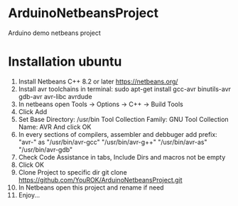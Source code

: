 # ArduinoNetbeansProject
Arduino demo netbeans project

# Installation ubuntu

1) Install Netbeans C++ 8.2 or later 
    https://netbeans.org/
2) Install avr toolchains in terminal:
    sudo apt-get install gcc-avr binutils-avr gdb-avr avr-libc avrdude
3) In netbeans open Tools -> Options -> C++ -> Build Tools
4) Click Add
5) Set Base Directory: /usr/bin
       Tool Collection Family: GNU
       Tool Collection Name: AVR
And click OK
6) In every sections of compilers, assembler and debbuger add prefix: "avr-"
    as "/usr/bin/avr-gcc"
       "/usr/bin/avr-g++"
       "/usr/bin/avr-as"
       "/usr/bin/avr-gdb"
7) Check Code Assistance in tabs, Include Dirs and macros not be empty
8) Click OK
9) Clone Project to specific dir
    git clone https://github.com/YouROK/ArduinoNetbeansProject.git
10) In Netbeans open this project and rename if need
11) Enjoy...
